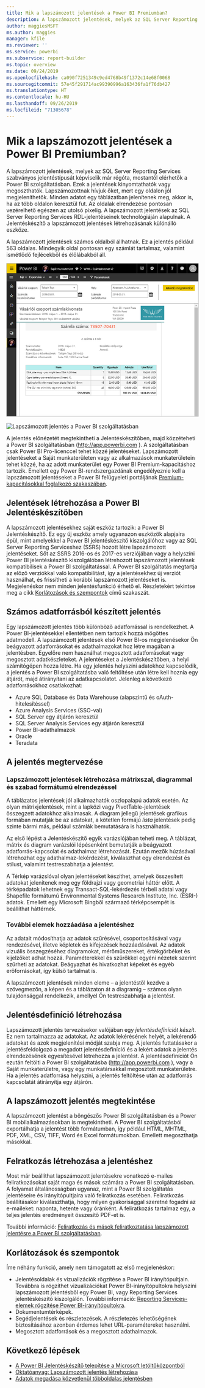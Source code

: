 ```yaml
---
title: Mik a lapszámozott jelentések a Power BI Premiumban?
description: A lapszámozott jelentések, melyek az SQL Server Reporting Services szabványos jelentéstípusát képviselik már régóta, mostantól elérhetők a Power BI szolgáltatásban. Ezek a jelentések kinyomtathatók vagy megoszthatók. Elrendezésük pontosan vezérelhető. Minden adatot egy táblázatban jelenítenek meg, akkor is, ha az több oldalon keresztül fut.
author: maggiesMSFT
ms.author: maggies
manager: kfile
ms.reviewer: ''
ms.service: powerbi
ms.subservice: report-builder
ms.topic: overview
ms.date: 09/24/2019
ms.openlocfilehash: ca090f7251349c9ed4768b49f1372c14e68f0068
ms.sourcegitcommit: 57e45f291714ac99390996a163436fa1f76db427
ms.translationtype: HT
ms.contentlocale: hu-HU
ms.lasthandoff: 09/26/2019
ms.locfileid: "71305678"
---
```

# <a name="what-are-paginated-reports-in-power-bi-premium"></a>Mik a lapszámozott jelentések a Power BI Premiumban?

A lapszámozott jelentések, melyek az SQL Server Reporting Services szabványos jelentéstípusát képviselik már régóta, mostantól elérhetők a Power BI szolgáltatásban. Ezek a jelentések kinyomtathatók vagy megoszthatók. Lapszámozottnak hívjuk őket, mert egy oldalon jól megjeleníthetők. Minden adatot egy táblázatban jelenítenek meg, akkor is, ha az több oldalon keresztül fut. Az oldalak elrendezése pontosan vezérelhető egészen az utolsó pixelig. A lapszámozott jelentések az SQL Server Reporting Services RDL-jelentéseinek technológiáján alapulnak. A Jelentéskészítő a lapszámozott jelentések létrehozásának különálló eszköze. 

A lapszámozott jelentések számos oldalból állhatnak. Ez a jelentés például 563 oldalas. Mindegyik oldal pontosan egy számlát tartalmaz, valamint ismétlődő fejlécekből és élőlábakból áll.

![Lapszámozott](media/paginated-reports-report-builder-power-bi/power-bi-paginated-wwi-report-page.png)

![Lapszámozott jelentés a Power BI szolgáltatásban](media/report-builder-power-bi/report-builder-get-started-paginated-report.png)

A jelentés előnézetét megtekintheti a Jelentéskészítőben, majd közzéteheti a Power BI szolgáltatásban (http://app.powerbi.com ). A szolgáltatásban csak Power BI Pro-licenccel tehet közzé jelentéseket. Lapszámozott jelentéseket a Saját munkaterületen vagy az alkalmazások munkaterületein tehet közzé, ha az adott munkaterület egy Power BI Premium-kapacitáshoz tartozik. Emellett egy Power BI-rendszergazdának engedélyeznie kell a lapszámozott jelentéseket a Power BI felügyeleti portáljának [Premium-kapacitásokkal foglalkozó szakaszában](service-admin-premium-workloads.md#paginated-reports). 

## <a name="create-reports-in-power-bi-report-builder"></a>Jelentések létrehozása a Power BI Jelentéskészítőben

A lapszámozott jelentésekhez saját eszköz tartozik: a Power BI Jelentéskészítő. Ez egy új eszköz amely ugyanazon eszközök alapjaira épül, mint amelyekkel a Power BI jelentéskészítő kiszolgálóhoz vagy az SQL Server Reporting Serviceshez (SSRS) hozott létre lapszámozott jelentéseket. Sőt az SSRS 2016-os és 2017-es verziójában vagy a helyszíni Power BI jelentéskészítő kiszolgálóban létrehozott lapszámozott jelentések kompatibilisek a Power BI szolgáltatással. A Power BI szolgáltatás megtartja az előző verziókkal való kompatibilitást, így a jelentésekhez új verziót használhat, és frissítheti a korábbi lapszámozott jelentéseket is. Megjelenéskor nem minden jelentésfunkció érhető el. Részletekért tekintse meg a cikk [Korlátozások és szempontok](#limitations-and-considerations) című szakaszát.
     
## <a name="report-from-a-variety-of-data-sources"></a>Számos adatforrásból készített jelentés

Egy lapszámozott jelentés több különböző adatforrással is rendelkezhet. A Power BI-jelentésekkel ellentétben nem tartozik hozzá mögöttes adatmodell. A lapszámozott jelentések első Power BI-os megjelenésekor Ön beágyazott adatforrásokat és adathalmazokat hoz létre magában a jelentésben. Egyelőre nem használhat megosztott adatforrásokat vagy megosztott adatkészleteket. A jelentéseket a Jelentéskészítőben, a helyi számítógépen hozza létre. Ha egy jelentés helyszíni adatokhoz kapcsolódik, a jelentés a Power BI szolgáltatásba való feltöltése után létre kell hoznia egy átjárót, majd átirányítani az adatkapcsolatot. Jelenleg a következő adatforrásokhoz csatlakozhat:

- Azure SQL Database és Data Warehouse (alapszintű és oAuth-hitelesítéssel)
- Azure Analysis Services (SSO-val)
- SQL Server egy átjárón keresztül
- SQL Server Analysis Services egy átjárón keresztül
- Power BI-adathalmazok
- Oracle
- Teradata

## <a name="design-your-report"></a>A jelentés megtervezése  

### <a name="create-paginated-reports-with-matrix-chart-and-free-form-layouts"></a>Lapszámozott jelentések létrehozása mátrixszal, diagrammal és szabad formátumú elrendezéssel

A táblázatos jelentések jól alkalmazhatók oszlopalapú adatok esetén. Az olyan mátrixjelentések, mint a lapközi vagy PivotTable-jelentések összegzett adatokhoz alkalmasak. A diagram jellegű jelentések grafikus formában mutatják be az adatokat, a kötetlen formájú *lista* jelentések pedig szinte bármi más, például számlák bemutatására is használhatók. 
  
Az első lépést a Jelentéskészítő egyik varázslójában teheti meg. A táblázat, mátrix és diagram varázslói lépésenként bemutatják a beágyazott adatforrás-kapcsolat és adathalmaz létrehozását. Ezután mezők húzásával létrehozhat egy adathalmaz-lekérdezést, kiválaszthat egy elrendezést és stílust, valamint testreszabhatja a jelentést.  
  
A Térkép varázslóval olyan jelentéseket készíthet, amelyek összesített adatokat jelenítenek meg egy földrajzi vagy geometriai háttér előtt. A térképadatok lehetnek egy Transact-SQL-lekérdezés térbeli adatai vagy Shapefile formátumú Environmental Systems Research Institute, Inc. (ESRI-) adatok. Emellett egy Microsoft Bingből származó térképcsempét is beállíthat háttérnek.  

### <a name="add-more-to-your-report"></a>További elemek hozzáadása a jelentéshez

Az adatait módosíthatja az adatok szűrésével, csoportosításával vagy rendezésével, illetve képletek és kifejezések hozzáadásával. Az adatok vizuális összegzéséhez diagramokat, mérőműszereket, értékgörbéket és kijelzőket adhat hozzá.  Paraméterekkel és szűrőkkel egyéni nézetek szerint szűrheti az adatokat. Beágyazhat és hivatkozhat képeket és egyéb erőforrásokat, így külső tartalmat is.  

A lapszámozott jelentések minden eleme – a jelentéstől kezdve a szövegmezőn, a képen és a táblázaton át a diagramig – számos olyan tulajdonsággal rendelkezik, amellyel Ön testreszabhatja a jelentést.

## <a name="creating-a-report-definition"></a>Jelentésdefiníció létrehozása

Lapszámozott jelentés tervezésekor valójában egy *jelentésdefiníciót készít*. Ez nem tartalmazza az adatokat. Az adatok lekérésének helyét, a lekérendő adatokat és azok megjelenítési módját szabja meg. A jelentés futtatásakor a jelentésfeldolgozó a megadott jelentésdefiníció és a lekért adatok a jelentés elrendezésének egyesítésével létrehozza a jelentést. A jelentésdefiníciót Ön ezután feltölti a Power BI szolgáltatásba (http://app.powerbi.com ), vagy a Saját munkaterületre, vagy egy munkatársakkal megosztott munkaterületre. Ha a jelentés adatforrása helyszíni, a jelentés feltöltése után az adatforrás kapcsolatát átirányítja egy átjárón. 

## <a name="view-your-paginated-report"></a>A lapszámozott jelentés megtekintése
A lapszámozott jelentést a böngészős Power BI szolgáltatásban és a Power BI mobilalkalmazásokban is megtekintheti. A Power BI szolgáltatásból exportálhatja a jelentést több formátumban, így például HTML, MHTML, PDF, XML, CSV, TIFF, Word és Excel formátumokban. Emellett megoszthatja másokkal.  

## <a name="create-a-subscription-to-your-report"></a>Felratkozás létrehozása a jelentéshez

Most már beállíthat lapszámozott jelentésekre vonatkozó e-mailes feliratkozásokat saját maga és mások számára a Power BI szolgáltatásban. A folyamat általánosságban ugyanaz, mint a Power BI szolgáltatás jelentéseire és irányítópultjaira való feliratkozás esetében. Feliratkozás beállításakor kiválaszthatja, hogy milyen gyakorisággal szeretné fogadni az e-maileket: naponta, hetente vagy óránként. A feliratkozás tartalmaz egy, a teljes jelentés eredményeit összesítő PDF-et is.

További információ: [Feliratkozás és mások feliratkoztatása lapszámozott jelentésre a Power BI szolgáltatásban](paginated-reports-subscriptions.md). 

## <a name="limitations-and-considerations"></a>Korlátozások és szempontok

Íme néhány funkció, amely nem támogatott az első megjelenéskor:

- Jelentésoldalak és vizualizációk rögzítése a Power BI irányítópultjain. Továbbra is rögzíthet vizualizációkat Power BI-irányítópultokra helyszíni lapszámozott jelentésből egy Power BI, vagy Reporting Services jelentéskészítő kiszolgálón. További információ: [Reporting Services-elemek rögzítése Power BI-irányítópultokra](https://docs.microsoft.com/sql/reporting-services/pin-reporting-services-items-to-power-bi-dashboards).
- Dokumentumtérképek.
- Segédjelentések és részletezések.  A részletezés lehetőségének biztosításához azonban érdemes lehet URL-paramétereket használni.
- Megosztott adatforrások és a megosztott adathalmazok.

 
## <a name="next-steps"></a>Következő lépések

- [A Power BI Jelentéskészítő telepítése a Microsoft letöltőközpontból](https://go.microsoft.com/fwlink/?linkid=2086513)
- [Oktatóanyag: Lapszámozott jelentés létrehozása](paginated-reports-quickstart-aw.md)
- [Adatok megadása közvetlenül többoldalas jelentésben](paginated-reports-enter-data.md)

  

